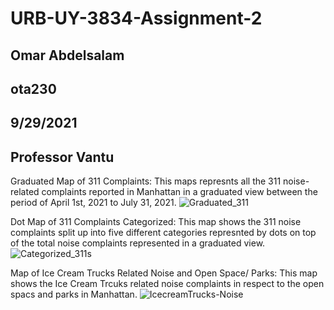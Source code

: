 # URB-UY-3834-Assignment-2
## Omar Abdelsalam
## ota230
## 9/29/2021
## Professor Vantu 

Graduated Map of 311 Complaints: 
This maps represnts all the 311 noise-related complaints reported in Manhattan in a graduated view between the period of April 1st, 2021 to July 31, 2021. 
![Graduated_311](https://user-images.githubusercontent.com/52751378/137824468-c8883cec-835e-44a5-86e9-677bc7160dcf.png)

Dot Map of 311 Complaints Categorized: 
This map shows the 311 noise complaints split up into five different categories represnted by dots on top of the total noise complaints represented in a graduated view. 
![Categorized_311s](https://user-images.githubusercontent.com/52751378/137824491-36915b3a-52b0-4ac3-8e95-4d47e2a20d05.png)

Map of Ice Cream Trucks Related Noise and Open Space/ Parks:
This map shows the Ice Cream Trcuks related noise complaints in respect to the open spacs and parks in Manhattan. 
![IcecreamTrucks-Noise](https://user-images.githubusercontent.com/52751378/137824539-03d7cb88-9c53-4e06-9ed3-a7931cefc028.png)
